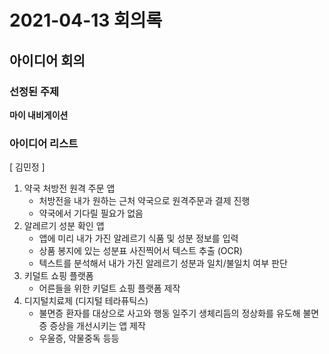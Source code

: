 # 2021-04-13 회의록



## 아이디어 회의



### 선정된 주제

**마이 내비게이션**





### 아이디어 리스트

[ 김민정 ]

1. 약국 처방전 원격 주문 앱
   * 처방전을 내가 원하는 근처 약국으로 원격주문과 결제 진행
   * 약국에서 기다릴 필요가 없음
2. 알레르기 성분 확인 앱
   * 앱에 미리 내가 가진 알레르기 식품 및 성분 정보를 입력
   * 상품 봉지에 있는 성분표 사진찍어서 텍스트 추출 (OCR)
   * 텍스트를 분석해서 내가 가진 알레르기 성분과 일치/불일치 여부 판단
3. 키덜트 쇼핑 플랫폼
   * 어른들을 위한 키덜트 쇼핑 플랫폼 제작
4. 디지털치료제 (디지털 테라퓨틱스)
   * 불면증 환자를 대상으로 사고와 행동 일주기 생체리듬의 정상화를 유도해 불면증 증상을 개선시키는 앱 제작
   * 우울증, 약물중독 등등

